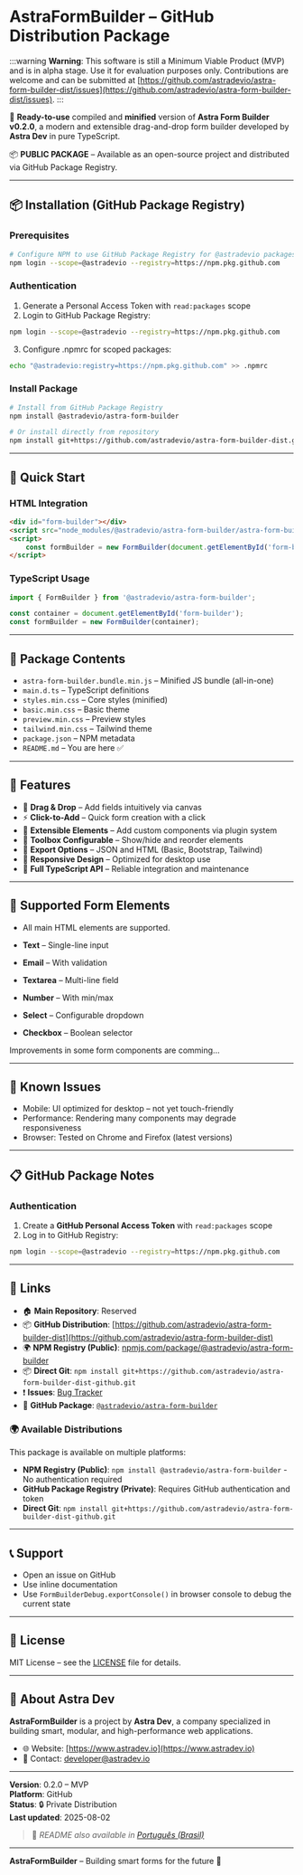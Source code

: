 # AstraFormBuilder – GitHub Distribution Package

:::warning 
**Warning**: This software is still a Minimum Viable Product (MVP) and is in alpha stage. Use it for evaluation purposes only. Contributions are welcome and can be submitted at [https://github.com/astradevio/astra-form-builder-dist/issues](https://github.com/astradevio/astra-form-builder-dist/issues).
:::

🚀 **Ready-to-use** compiled and **minified** version of **Astra Form Builder v0.2.0**, a modern and extensible drag-and-drop form builder developed by **Astra Dev** in pure TypeScript.

📦 **PUBLIC PACKAGE** – Available as an open-source project and distributed via GitHub Package Registry.

---

## 📦 Installation (GitHub Package Registry)

### Prerequisites

```bash
# Configure NPM to use GitHub Package Registry for @astradevio packages
npm login --scope=@astradevio --registry=https://npm.pkg.github.com
```

### Authentication

1. Generate a Personal Access Token with `read:packages` scope
2. Login to GitHub Package Registry:
```bash
npm login --scope=@astradevio --registry=https://npm.pkg.github.com
```

3. Configure .npmrc for scoped packages:
```bash
echo "@astradevio:registry=https://npm.pkg.github.com" >> .npmrc
```

### Install Package

```bash
# Install from GitHub Package Registry
npm install @astradevio/astra-form-builder

# Or install directly from repository
npm install git+https://github.com/astradevio/astra-form-builder-dist.git
```

---

## 🚀 Quick Start

### HTML Integration

```html
<div id="form-builder"></div>
<script src="node_modules/@astradevio/astra-form-builder/astra-form-builder.bundle.min.js"></script>
<script>
    const formBuilder = new FormBuilder(document.getElementById('form-builder'));
</script>
```

### TypeScript Usage

```ts
import { FormBuilder } from '@astradevio/astra-form-builder';

const container = document.getElementById('form-builder');
const formBuilder = new FormBuilder(container);
```

---

## 📁 Package Contents

- `astra-form-builder.bundle.min.js` – Minified JS bundle (all-in-one)
- `main.d.ts` – TypeScript definitions
- `styles.min.css` – Core styles (minified)
- `basic.min.css` – Basic theme
- `preview.min.css` – Preview styles
- `tailwind.min.css` – Tailwind theme
- `package.json` – NPM metadata
- `README.md` – You are here ✅

---

## 🌟 Features

- 🧩 **Drag & Drop** – Add fields intuitively via canvas
- ⚡ **Click-to-Add** – Quick form creation with a click
- 🧠 **Extensible Elements** – Add custom components via plugin system
- 🧰 **Toolbox Configurable** – Show/hide and reorder elements
- 💾 **Export Options** – JSON and HTML (Basic, Bootstrap, Tailwind)
- 📐 **Responsive Design** – Optimized for desktop use
- 🧪 **Full TypeScript API** – Reliable integration and maintenance

---

## 🧩 Supported Form Elements

- All main HTML elements are supported. 

- **Text** – Single-line input
- **Email** – With validation
- **Textarea** – Multi-line field
- **Number** – With min/max
- **Select** – Configurable dropdown
- **Checkbox** – Boolean selector

Improvements in some form components are comming...

---

## 🐛 Known Issues

- Mobile: UI optimized for desktop – not yet touch-friendly
- Performance: Rendering many components may degrade responsiveness
- Browser: Tested on Chrome and Firefox (latest versions)

---

## 📋 GitHub Package Notes

### Authentication

1. Create a **GitHub Personal Access Token** with `read:packages` scope
2. Log in to GitHub Registry:

```bash
npm login --scope=@astradevio --registry=https://npm.pkg.github.com
```

---

## 🔗 Links

- 🏠 **Main Repository**: Reserved
- 📦 **GitHub Distribution**: [https://github.com/astradevio/astra-form-builder-dist](https://github.com/astradevio/astra-form-builder-dist)
- 🌍 **NPM Registry (Public)**: [npmjs.com/package/@astradevio/astra-form-builder](https://www.npmjs.com/package/@astradevio/astra-form-builder)
- 📦 **Direct Git**: `npm install git+https://github.com/astradevio/astra-form-builder-dist-github.git`
- ❗ **Issues**: [Bug Tracker](https://github.com/astradevio/astra-form-builder-dist/issues)
- 🧪 **GitHub Package**: [`@astradevio/astra-form-builder`](https://github.com/astradevio/astra-form-builder/packages)

### 🌍 Available Distributions

This package is available on multiple platforms:

- **NPM Registry (Public)**: `npm install @astradevio/astra-form-builder` - No authentication required
- **GitHub Package Registry (Private)**: Requires GitHub authentication and token
- **Direct Git**: `npm install git+https://github.com/astradevio/astra-form-builder-dist-github.git`

---

## 📞 Support

- Open an issue on GitHub
- Use inline documentation
- Use `FormBuilderDebug.exportConsole()` in browser console to debug the current state

---

## 📄 License

MIT License – see the [LICENSE](./LICENSE.md) file for details.

---

## 🏢 About Astra Dev

**AstraFormBuilder** is a project by **Astra Dev**, a company specialized in building smart, modular, and high-performance web applications.

- 🌐 Website: [https://www.astradev.io](https://www.astradev.io)
- 📧 Contact: developer@astradev.io

---

**Version**: 0.2.0 – MVP  
**Platform**: GitHub  
**Status**: 🔒 Private Distribution  
**Last updated**: 2025-08-02

> 📝 *README also available in [Português (Brasil)](README.pt-BR.md)*

---

**AstraFormBuilder** – Building smart forms for the future 🚀
